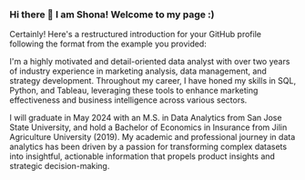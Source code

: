 ### Hi there 👋 I am Shona! Welcome to my page :)

<!--
**shonazhang/shonazhang** is a ✨ _special_ ✨ repository because its `README.md` (this file) appears on your GitHub profile.

Here are some ideas to get you started:

 🔭 I’m currently working on LLM fine tining project
🌱 I’m currently learning RAG
- 👯 I’m looking to collaborate on ...
🤔 I’m looking for help with job hunting
- 💬 Ask me about ...
📫 How to reach me: shonazhang97@gmail.com
- 😄 Pronouns: ...
- ⚡ Fun fact: ...
-->

Certainly! Here's a restructured introduction for your GitHub profile following the format from the example you provided:

I'm a highly motivated and detail-oriented data analyst with over two years of industry experience in marketing analysis, data management, and strategy development. Throughout my career, I have honed my skills in SQL, Python, and Tableau, leveraging these tools to enhance marketing effectiveness and business intelligence across various sectors.

I will graduate in May 2024 with an M.S. in Data Analytics from San Jose State University, and hold a Bachelor of Economics in Insurance from Jilin Agriculture University (2019). My academic and professional journey in data analytics has been driven by a passion for transforming complex datasets into insightful, actionable information that propels product insights and strategic decision-making.
